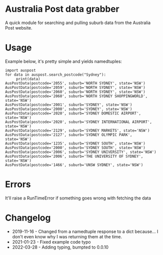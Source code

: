 # Australia Post data grabber

A quick module for searching and pulling suburb data from the Australia Post website.

# Usage

Example below, it's pretty simple and yields namedtuples:

    import auspost
    for data in auspost.search_postcode("Sydney"):
         print(data)
    AusPostData(postcode='2055', suburb='NORTH SYDNEY', state='NSW')
    AusPostData(postcode='2059', suburb='NORTH SYDNEY', state='NSW')
    AusPostData(postcode='2060', suburb='NORTH SYDNEY', state='NSW')
    AusPostData(postcode='2060', suburb='NORTH SYDNEY SHOPPINGWORLD', state='NSW')
    AusPostData(postcode='2001', suburb='SYDNEY', state='NSW')
    AusPostData(postcode='2000', suburb='SYDNEY', state='NSW')
    AusPostData(postcode='2020', suburb='SYDNEY DOMESTIC AIRPORT', state='NSW')
    AusPostData(postcode='2020', suburb='SYDNEY INTERNATIONAL AIRPORT', state='NSW')
    AusPostData(postcode='2129', suburb='SYDNEY MARKETS', state='NSW')
    AusPostData(postcode='2127', suburb='SYDNEY OLYMPIC PARK', state='NSW')
    AusPostData(postcode='1235', suburb='SYDNEY SOUTH', state='NSW')
    AusPostData(postcode='2000', suburb='SYDNEY SOUTH', state='NSW')
    AusPostData(postcode='2006', suburb='SYDNEY UNIVERSITY', state='NSW')
    AusPostData(postcode='2006', suburb='THE UNIVERSITY OF SYDNEY', state='NSW')
    AusPostData(postcode='1466', suburb='UNSW SYDNEY', state='NSW')

# Errors

It'll raise a RunTimeError if something goes wrong with fetching the data

# Changelog

* 2019-11-16 - Changed from a namedtuple response to a dict because... I don't even know why I was returning them at the time.
* 2021-01-23 - Fixed example code typo
* 2022-03-28 - Adding typing, bumpted to 0.0.10